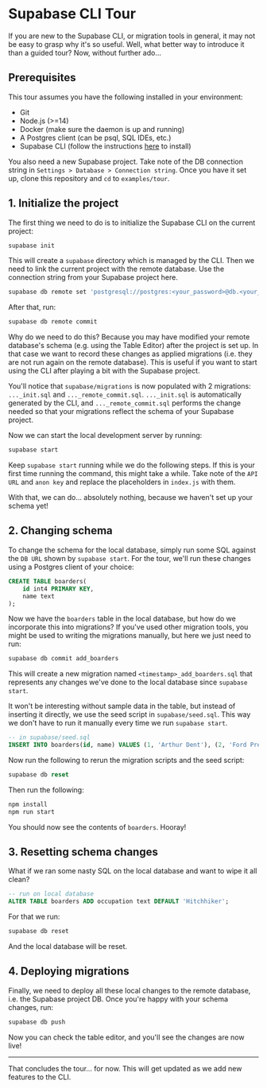 # Supabase CLI Tour

If you are new to the Supabase CLI, or migration tools in general, it may not be easy to grasp why it's so useful. Well, what better way to introduce it than a guided tour? Now, without further ado...

## Prerequisites

This tour assumes you have the following installed in your environment:

- Git
- Node.js (>=14)
- Docker (make sure the daemon is up and running)
- A Postgres client (can be psql, SQL IDEs, etc.)
- Supabase CLI (follow the instructions [here](https://github.com/supabase/cli) to install)

You also need a new Supabase project. Take note of the DB connection string in `Settings > Database > Connection string`. Once you have it set up, clone this repository and `cd` to `examples/tour`.

## 1. Initialize the project

The first thing we need to do is to initialize the Supabase CLI on the current project:

```sh
supabase init
```

This will create a `supabase` directory which is managed by the CLI. Then we need to link the current project with the remote database. Use the connection string from your Supabase project here.

```sh
supabase db remote set 'postgresql://postgres:<your_password>@db.<your_project_ref>.supabase.co:5432/postgres'
```

After that, run:

```sh
supabase db remote commit
```

Why do we need to do this? Because you may have modified your remote database's schema (e.g. using the Table Editor) after the project is set up. In that case we want to record these changes as applied migrations (i.e. they are not run again on the remote database). This is useful if you want to start using the CLI after playing a bit with the Supabase project.

You'll notice that `supabase/migrations` is now populated with 2 migrations: `..._init.sql` and `..._remote_commit.sql`. `..._init.sql` is automatically generated by the CLI, and `..._remote_commit.sql` performs the change needed so that your migrations reflect the schema of your Supabase project.

Now we can start the local development server by running:

```sh
supabase start
```

Keep `supabase start` running while we do the following steps. If this is your first time running the command, this might take a while. Take note of the `API URL` and `anon key` and replace the placeholders in `index.js` with them.

With that, we can do... absolutely nothing, because we haven't set up your schema yet!

## 2. Changing schema

To change the schema for the local database, simply run some SQL against the `DB URL` shown by `supabase start`. For the tour, we'll run these changes using a Postgres client of your choice:

```sql
CREATE TABLE boarders(
	id int4 PRIMARY KEY,
	name text
);
```

Now we have the `boarders` table in the local database, but how do we incorporate this into migrations? If you've used other migration tools, you might be used to writing the migrations manually, but here we just need to run:

```sh
supabase db commit add_boarders
```

This will create a new migration named `<timestamp>_add_boarders.sql` that represents any changes we've done to the local database since `supabase start`.

It won't be interesting without sample data in the table, but instead of inserting it directly, we use the seed script in `supabase/seed.sql`. This way we don't have to run it manually every time we run `supabase start`.

```sql
-- in supabase/seed.sql
INSERT INTO boarders(id, name) VALUES (1, 'Arthur Dent'), (2, 'Ford Prefect');
```

Now run the following to rerun the migration scripts and the seed script:

```sql
supabase db reset
```

Then run the following:

```sh
npm install
npm run start
```

You should now see the contents of `boarders`. Hooray!

## 3. Resetting schema changes

What if we ran some nasty SQL on the local database and want to wipe it all clean?

```sql
-- run on local database
ALTER TABLE boarders ADD occupation text DEFAULT 'Hitchhiker';
```

For that we run:

```sh
supabase db reset
```

And the local database will be reset.

## 4. Deploying migrations

Finally, we need to deploy all these local changes to the remote database, i.e. the Supabase project DB. Once you're happy with your schema changes, run:

```sh
supabase db push
```

Now you can check the table editor, and you'll see the changes are now live!

---

That concludes the tour... for now. This will get updated as we add new features to the CLI.
